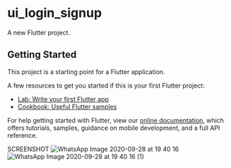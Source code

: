 # ui_login_signup

A new Flutter project.

## Getting Started

This project is a starting point for a Flutter application.

A few resources to get you started if this is your first Flutter project:

- [Lab: Write your first Flutter app](https://flutter.dev/docs/get-started/codelab)
- [Cookbook: Useful Flutter samples](https://flutter.dev/docs/cookbook)

For help getting started with Flutter, view our
[online documentation](https://flutter.dev/docs), which offers tutorials,
samples, guidance on mobile development, and a full API reference.

SCREENSHOT 
![WhatsApp Image 2020-09-28 at 19 40 16](https://user-images.githubusercontent.com/44396891/94433505-9f21ae80-01c2-11eb-9774-bdda08ed50f7.jpeg)
![WhatsApp Image 2020-09-28 at 19 40 16 (1)](https://user-images.githubusercontent.com/44396891/94433501-9df08180-01c2-11eb-9772-6ce1ac2e5540.jpeg)


